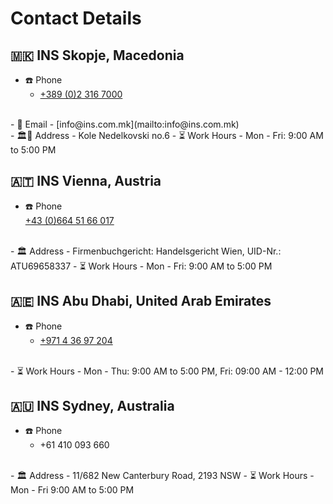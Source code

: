# Contact Details  

## 🇲🇰 INS Skopje, Macedonia  

- ☎️ Phone  
  - [+389 (0)2 316 7000](telto:+38923167000)  
<br/>
- 📧 Email  
  - [info@ins.com.mk](mailto:info@ins.com.mk)  
<br/>
- 🏛️🏢 Address  
  - Kole Nedelkovski no.6  
  - ⏳ Work Hours  
    - Mon - Fri: 9:00 AM to 5:00 PM  
<br/>

## 🇦🇹 INS Vienna, Austria  

- ☎️ Phone  
  [+43 (0)664 51 66 017](+436645166017)  
<br/>
- 🏛️ Address  
  - Firmenbuchgericht: Handelsgericht Wien, UID-Nr.: ATU69658337  
  - ⏳ Work Hours  
    - Mon - Fri: 9:00 AM to 5:00 PM  
<br/>

## 🇦🇪 INS Abu Dhabi, United Arab Emirates  

- ☎️ Phone
  - [+971 4 36 97 204](+97143697204)  
<br/>
- ⏳ Work Hours  
  - Mon - Thu: 9:00 AM to 5:00 PM, Fri: 09:00 AM - 12:00 PM  
<br/>

## 🇦🇺 INS Sydney, Australia  

- ☎️ Phone  
  - +61 410 093 660  
<br/>
- 🏛️ Address  
  - 11/682 New Canterbury Road, 2193 NSW  
  - ⏳ Work Hours  
    - Mon - Fri 9:00 AM to 5:00 PM  
